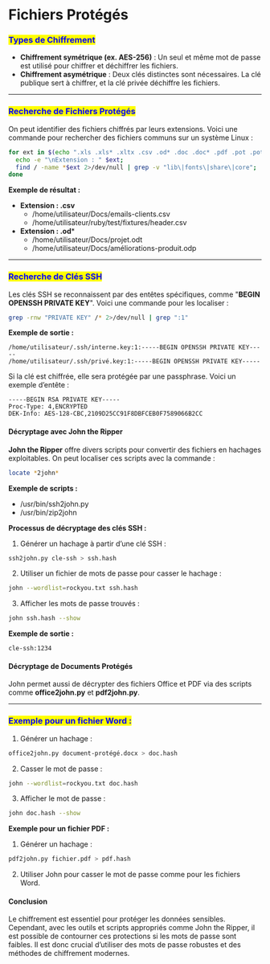 # Fichiers Protégés

### <mark style="color:blue;">Types de Chiffrement</mark>

* **Chiffrement symétrique (ex. AES-256)** : Un seul et même mot de passe est utilisé pour chiffrer et déchiffrer les fichiers.
* **Chiffrement asymétrique** : Deux clés distinctes sont nécessaires. La clé publique sert à chiffrer, et la clé privée déchiffre les fichiers.

***

### <mark style="color:blue;">Recherche de Fichiers Protégés</mark>

On peut identifier des fichiers chiffrés par leurs extensions. Voici une commande pour rechercher des fichiers communs sur un système Linux :

```bash
for ext in $(echo ".xls .xls* .xltx .csv .od* .doc .doc* .pdf .pot .pot* .pp*"); do
  echo -e "\nExtension : " $ext;
  find / -name *$ext 2>/dev/null | grep -v "lib\|fonts\|share\|core";
done
```

**Exemple de résultat :**

* **Extension : .csv**
  * /home/utilisateur/Docs/emails-clients.csv
  * /home/utilisateur/ruby/test/fixtures/header.csv
* **Extension : .od**\*
  * /home/utilisateur/Docs/projet.odt
  * /home/utilisateur/Docs/améliorations-produit.odp

***

### <mark style="color:blue;">Recherche de Clés SSH</mark>

Les clés SSH se reconnaissent par des entêtes spécifiques, comme "**BEGIN OPENSSH PRIVATE KEY**". Voici une commande pour les localiser :

```bash
grep -rnw "PRIVATE KEY" /* 2>/dev/null | grep ":1"
```

**Exemple de sortie :**

```plaintext
/home/utilisateur/.ssh/interne.key:1:-----BEGIN OPENSSH PRIVATE KEY-----
/home/utilisateur/.ssh/privé.key:1:-----BEGIN OPENSSH PRIVATE KEY-----
```

Si la clé est chiffrée, elle sera protégée par une passphrase. Voici un exemple d’entête :

```plaintext
-----BEGIN RSA PRIVATE KEY-----
Proc-Type: 4,ENCRYPTED
DEK-Info: AES-128-CBC,2109D25CC91F8DBFCEB0F7589066B2CC
```

#### Décryptage avec John the Ripper

**John the Ripper** offre divers scripts pour convertir des fichiers en hachages exploitables. On peut localiser ces scripts avec la commande :

```bash
locate *2john*
```

**Exemple de scripts :**

* /usr/bin/ssh2john.py
* /usr/bin/zip2john

**Processus de décryptage des clés SSH :**

1. Générer un hachage à partir d’une clé SSH :

```bash
ssh2john.py cle-ssh > ssh.hash
```

2. Utiliser un fichier de mots de passe pour casser le hachage :

```bash
john --wordlist=rockyou.txt ssh.hash
```

3. Afficher les mots de passe trouvés :

```bash
john ssh.hash --show
```

**Exemple de sortie :**

```plaintext
cle-ssh:1234
```

#### Décryptage de Documents Protégés

John permet aussi de décrypter des fichiers Office et PDF via des scripts comme **office2john.py** et **pdf2john.py**.

***

### <mark style="color:blue;">**Exemple pour un fichier Word :**</mark>

1. Générer un hachage :

```bash
office2john.py document-protégé.docx > doc.hash
```

2. Casser le mot de passe :

```bash
john --wordlist=rockyou.txt doc.hash
```

3. Afficher le mot de passe :

```bash
john doc.hash --show
```

**Exemple pour un fichier PDF :**

1. Générer un hachage :

```bash
pdf2john.py fichier.pdf > pdf.hash
```

2. Utiliser John pour casser le mot de passe comme pour les fichiers Word.

#### Conclusion

Le chiffrement est essentiel pour protéger les données sensibles. Cependant, avec les outils et scripts appropriés comme John the Ripper, il est possible de contourner ces protections si les mots de passe sont faibles. Il est donc crucial d’utiliser des mots de passe robustes et des méthodes de chiffrement modernes.
